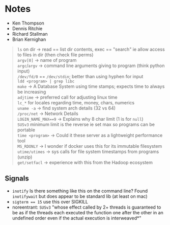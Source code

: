 # Notes
- Ken Thompson
- Dennis Ritchie
- Richard Stallman
- Brian Kernighan

> `ls` on dir -> read == list  dir contents, exec == "search" ie allow access to files in dir (then check file perms)  
> `argv[0]` -> name of program  
> `argc`/`argv` -> command line arguments giving to program (think python input)  
> `/dev/fd/0` == `/dev/stdin`; better than using hyphen for input  
> `ldd <program> | grep libc`  
> `make` -> A Database System using time stamps; expects time to always be increasing  
> `adjtime` -> preferred call for adjusting linux time  
> `lc_*` for locales regarding time, money, chars, numerics  
> `uname -a` -> find system arch details (32 vs 64)  
> `/proc/net` -> Network Details  
> `LOGIN_NAME_MAX==9` -> Explains why 8 char limit (1 is for `null`)  
> `SUSv3` minimum limit is the reverse ie set max so programs can be portable  
> `time <program>` -> Could it these server as a lightweight performance tool  
> `MS_RDONLY` -> I wonder if docker uses this for its immutable filesystem  
> `utime/utimes` -> sys calls for file system timestamps from programs (unzip)  
> `get/setfacl` -> experience with this from the Hadoop ecosystem  
## Signals
- `inotify` Is there something like this on the command line? Found `inotifywait` but does appear to be standard lib (at least on mac)
- `sigterm == 15` use this over SIGKILL
- noreentrant: `SUSv3` "whose effect called by 2+ threads is guaranteed to be as if the threads each executed the function one after the other in an undefined order even if the actual execution is interweaved*"
